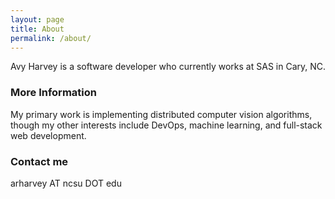 ```yaml
---
layout: page
title: About
permalink: /about/
---
```


Avy Harvey is a software developer who currently works at SAS in Cary, NC.

### More Information

My primary work is implementing distributed computer vision algorithms, though my other interests include DevOps, machine learning, and full-stack web development.

### Contact me

arharvey AT ncsu DOT edu
